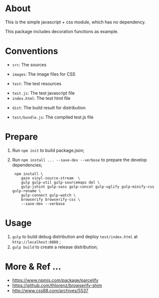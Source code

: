 About
========
This is the simple javascript + css module, which has no dependency.

This package includes decoration functions as example.

Conventions
========
 - `src`: The sources
  * `images`: The image files for CSS
 - `test`: The test resources
  * `test.js`: The test javascript file
  * `index.html`: The test html file
 - `dist`: The build result for distribution
  * `test/bundle.js`: The compiled test.js file

Prepare
========
 1. Run `npm init` to build package.json;
 2. Run `npm install ... --save-dev --verbose` to prepare the develop dependencies;

         npm install \
            gaze vinyl-source-stream  \
            gulp gulp-util gulp-sourcemaps del \
            gulp-jshint gulp-sass gulp-concat gulp-uglify gulp-minify-css gulp-rename \
            gulp-connect gulp-watch \
            browserify browserify-css \
            --save-dev --verbose

Usage
========
 1. `gulp` to build debug distribution and deploy `test/index.html` at `http://localhost:8888` ;
 2. `gulp build` to create a release distribution;

More & Ref ...
========
 - <https://www.npmjs.com/package/parcelify>
 - <https://github.com/thlorenz/browserify-shim>
 - <http://www.css88.com/archives/5537>